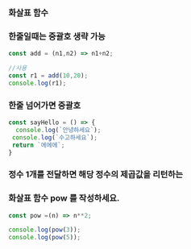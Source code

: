 ### 화살표 함수
### 한줄일때는 중괄호 생략 가능
```js
const add = (n1,n2) => n1+n2;

//사용
const r1 = add(10,20);
console.log(r1);
```

### 한줄 넘어가면 중괄호
```js
const sayHello = () => { 
  console.log(`안녕하세요`);
 console.log(`수고하세요`);
 return `에에에`;
}
```
### 정수 1개를 전달하면 해당 정수의 제곱값을 리턴하는 
### 화살표 함수 pow 를 작성하세요.

```js
const pow =(n) => n**2;

console.log(pow(3));
console.log(pow(5));
```